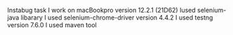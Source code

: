 Instabug task
I work on macBookpro version 12.2.1 (21D62)
Iused selenium-java libarary 
I used selenium-chrome-driver version 4.4.2
I used testng version 7.6.0
I used maven tool
